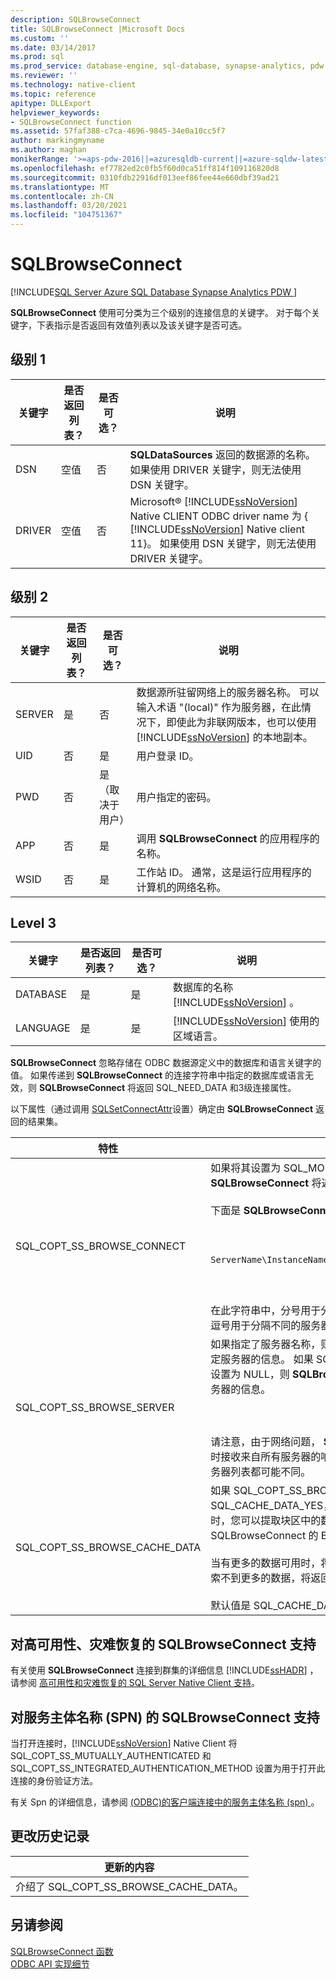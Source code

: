 ```yaml
---
description: SQLBrowseConnect
title: SQLBrowseConnect |Microsoft Docs
ms.custom: ''
ms.date: 03/14/2017
ms.prod: sql
ms.prod_service: database-engine, sql-database, synapse-analytics, pdw
ms.reviewer: ''
ms.technology: native-client
ms.topic: reference
apitype: DLLExport
helpviewer_keywords:
- SQLBrowseConnect function
ms.assetid: 57faf388-c7ca-4696-9845-34e0a10cc5f7
author: markingmyname
ms.author: maghan
monikerRange: '>=aps-pdw-2016||=azuresqldb-current||=azure-sqldw-latest||>=sql-server-2016||>=sql-server-linux-2017||=azuresqldb-mi-current'
ms.openlocfilehash: ef7782ed2c0fb5f60d0ca51ff814f109116820d8
ms.sourcegitcommit: 0310fdb22916df013eef86fee44e660dbf39ad21
ms.translationtype: MT
ms.contentlocale: zh-CN
ms.lasthandoff: 03/20/2021
ms.locfileid: "104751367"
---
```

# <a name="sqlbrowseconnect"></a>SQLBrowseConnect
[!INCLUDE[SQL Server Azure SQL Database Synapse Analytics PDW ](../../includes/applies-to-version/sql-asdb-asdbmi-asa-pdw.md)]

  **SQLBrowseConnect** 使用可分类为三个级别的连接信息的关键字。 对于每个关键字，下表指示是否返回有效值列表以及该关键字是否可选。  
  
## <a name="level-1"></a>级别 1  
  
|关键字|是否返回列表？|是否可选？|说明|  
|-------------|--------------------|---------------|-----------------|  
|DSN|空值|否|**SQLDataSources** 返回的数据源的名称。 如果使用 DRIVER 关键字，则无法使用 DSN 关键字。|  
|DRIVER|空值|否|Microsoft® [!INCLUDE[ssNoVersion](../../includes/ssnoversion-md.md)] Native CLIENT ODBC driver name 为 { [!INCLUDE[ssNoVersion](../../includes/ssnoversion-md.md)] Native client 11}。 如果使用 DSN 关键字，则无法使用 DRIVER 关键字。|  
  
## <a name="level-2"></a>级别 2  
  
|关键字|是否返回列表？|是否可选？|说明|  
|-------------|--------------------|---------------|-----------------|  
|SERVER|是|否|数据源所驻留网络上的服务器名称。 可以输入术语 "(local)" 作为服务器，在此情况下，即使此为非联网版本，也可以使用 [!INCLUDE[ssNoVersion](../../includes/ssnoversion-md.md)] 的本地副本。|  
|UID|否|是|用户登录 ID。|  
|PWD|否|是（取决于用户）|用户指定的密码。|  
|APP|否|是|调用 **SQLBrowseConnect** 的应用程序的名称。|  
|WSID|否|是|工作站 ID。 通常，这是运行应用程序的计算机的网络名称。|  
  
## <a name="level-3"></a>Level 3  
  
|关键字|是否返回列表？|是否可选？|说明|  
|-------------|--------------------|---------------|-----------------|  
|DATABASE|是|是|数据库的名称 [!INCLUDE[ssNoVersion](../../includes/ssnoversion-md.md)] 。|  
|LANGUAGE|是|是|[!INCLUDE[ssNoVersion](../../includes/ssnoversion-md.md)] 使用的区域语言。|  
  
 **SQLBrowseConnect** 忽略存储在 ODBC 数据源定义中的数据库和语言关键字的值。 如果传递到 **SQLBrowseConnect** 的连接字符串中指定的数据库或语言无效，则 **SQLBrowseConnect** 将返回 SQL_NEED_DATA 和3级连接属性。  
  
 以下属性（通过调用 [SQLSetConnectAttr](../../relational-databases/native-client-odbc-api/sqlsetconnectattr.md)设置）确定由 **SQLBrowseConnect** 返回的结果集。  
  
|特性|说明|  
|---------------|-----------------|  
|SQL_COPT_SS_BROWSE_CONNECT|如果将其设置为 SQL_MORE_INFO_YES，则 **SQLBrowseConnect** 将返回服务器属性的扩展字符串。<br /><br /> 下面是 **SQLBrowseConnect** 返回的扩展字符串示例：<br /><br /> <br /><br /> `ServerName\InstanceName;Clustered:No;Version:8.00.131`<br /><br /> <br /><br /> 在此字符串中，分号用于分隔与服务器有关的各部分信息， 逗号用于分隔不同的服务器实例。|  
|SQL_COPT_SS_BROWSE_SERVER|如果指定了服务器名称，则 **SQLBrowseConnect** 将返回指定服务器的信息。 如果 SQL_COPT_SS_BROWSE_SERVER 设置为 NULL，则 **SQLBrowseConnect** 将返回域中所有服务器的信息。<br /><br /> <br /><br /> 请注意，由于网络问题， **SQLBrowseConnect** 可能无法及时接收来自所有服务器的响应。 因此，每个请求所返回的服务器列表都可能不同。|  
|SQL_COPT_SS_BROWSE_CACHE_DATA|如果 SQL_COPT_SS_BROWSE_CACHE_DATA 属性设置为 SQL_CACHE_DATA_YES，当缓冲区长度不足以容纳结果时，您可以提取块区中的数据。 此长度在 SQLBrowseConnect 的 BufferLength 参数中指定。<br /><br /> 当有更多的数据可用时，将返回 SQL_NEED_DATA。 如果检索不到更多的数据，将返回 SQL_SUCCESS。<br /><br /> 默认值是 SQL_CACHE_DATA_NO。|  
  
## <a name="sqlbrowseconnect-support-for-high-availability-disaster-recovery"></a>对高可用性、灾难恢复的 SQLBrowseConnect 支持  
 有关使用 **SQLBrowseConnect** 连接到群集的详细信息 [!INCLUDE[ssHADR](../../includes/sshadr-md.md)] ，请参阅 [高可用性和灾难恢复的 SQL Server Native Client 支持](../../relational-databases/native-client/features/sql-server-native-client-support-for-high-availability-disaster-recovery.md)。  
  
## <a name="sqlbrowseconnect-support-for-service-principal-names-spns"></a>对服务主体名称 (SPN) 的 SQLBrowseConnect 支持  
 当打开连接时，[!INCLUDE[ssNoVersion](../../includes/ssnoversion-md.md)] Native Client 将 SQL_COPT_SS_MUTUALLY_AUTHENTICATED 和 SQL_COPT_SS_INTEGRATED_AUTHENTICATION_METHOD 设置为用于打开此连接的身份验证方法。  
  
 有关 Spn 的详细信息，请参阅 [&#40;ODBC&#41;的客户端连接中的服务主体名称 &#40;spn&#41; ](../../relational-databases/native-client/odbc/service-principal-names-spns-in-client-connections-odbc.md)。  
  
## <a name="change-history"></a>更改历史记录  
  
|更新的内容|  
|---------------------|  
|介绍了 SQL_COPT_SS_BROWSE_CACHE_DATA。|  
  
## <a name="see-also"></a>另请参阅  
 [SQLBrowseConnect 函数](../../odbc/reference/syntax/sqlbrowseconnect-function.md)   
 [ODBC API 实现细节](../../relational-databases/native-client-odbc-api/odbc-api-implementation-details.md)  
  
